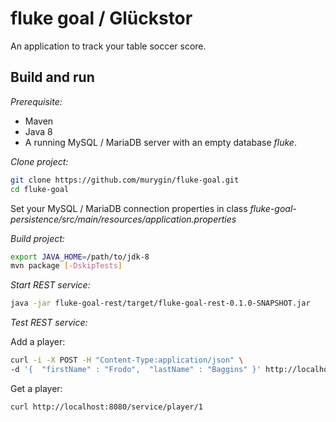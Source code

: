 fluke goal / Glückstor
======================

An application to track your table soccer score.

Build and run
-------------

*Prerequisite:*
* Maven
* Java 8
* A running MySQL / MariaDB server with an empty database _fluke_.

*Clone project:*
```bash
git clone https://github.com/murygin/fluke-goal.git
cd fluke-goal
```
Set your MySQL / MariaDB connection properties in class _fluke-goal-persistence/src/main/resources/application.properties_

*Build project:*
```bash
export JAVA_HOME=/path/to/jdk-8
mvn package [-DskipTests]
```

*Start REST service:*
```bash
java -jar fluke-goal-rest/target/fluke-goal-rest-0.1.0-SNAPSHOT.jar
```

*Test REST service:*

Add a player:
```bash
curl -i -X POST -H "Content-Type:application/json" \
-d '{  "firstName" : "Frodo",  "lastName" : "Baggins" }' http://localhost:8080/service/player
```

Get a player:
```bash
curl http://localhost:8080/service/player/1
```
